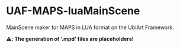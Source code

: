 # UAF-MAPS-luaMainScene
MainScene maker for MAPS in LUA format on the UbiArt Framework.

**⚠️: The generation of ‘.mpd’ files are placeholders!**
